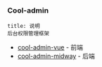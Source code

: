 ### Cool-admin

```ad-info
title: 说明
后台权限管理框架
```

 - [cool-admin-vue](https://github.com/cool-team-official/cool-admin-vue) - 前端
 - [cool-admin-midway](https://github.com/cool-team-official/cool-admin-midway) - 后端
